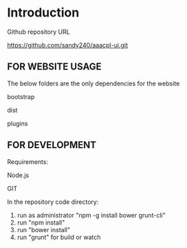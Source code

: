 Introduction
============

Github repository URL

https://github.com/sandy240/aaacpl-ui.git



FOR WEBSITE USAGE 
--------------------------------------------------------------

The below folders are the only dependencies for the website

bootstrap

dist

plugins



FOR DEVELOPMENT 
--------------------------------------------------------------

Requirements:

Node.js

GIT



In the repository code directory:

1. run as administrator "npm -g install bower grunt-cli"
2. run "npm install"
3. run "bower install"
4. run "grunt" for build or watch
